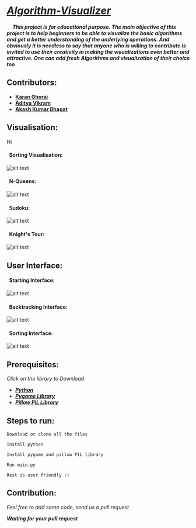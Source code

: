 # [*Algorithm-Visualizer*](https://github.com/karan236/Algorithm-Visualizer)
&nbsp;&nbsp;&nbsp;&nbsp;*__This project is for educational purpose. The main objective of this project is to help beginners to be able to visualize the basic algorithms and get a better understanding of the underlying operations. And obviously it is needless to say that anyone who is willing to contribute is invited to use their creativity in making the visualizations even better and attractive. One can add fresh Algorithms and visualization of their choice too__*


## Contributors:

* [__Karan Ghorai__](https://github.com/karan236)
* [__Aditya Vikram__](https://github.com/avikram553)
* [__Akash Kumar Bhagat__](https://github.com/charlie219)

## Visualisation:

Hi
#### &nbsp;&nbsp;Sorting Visualisation:

![alt text](https://github.com/karan236/Algorithm-Visualizer/blob/aditya/Images/Visualizer.gif?raw=true)

#### &nbsp;&nbsp;N-Queens:

![alt text](https://github.com/karan236/Algorithm-Visualizer/blob/aditya/Images/N-Queens.gif?raw=true)

#### &nbsp;&nbsp;Sudoku:

![alt text](https://github.com/karan236/Algorithm-Visualizer/blob/aditya/Images/SUDOKU.gif?raw=true)

#### &nbsp;&nbsp;Knight's Tour:

![alt text](https://github.com/karan236/Algorithm-Visualizer/blob/aditya/Images/KNIGHT'STOUR.gif?raw=true)

## User Interface:
#### &nbsp;&nbsp;Starting Interface:

![alt text](https://github.com/karan236/Algorithm-Visualizer/blob/aditya/Images/FirstInterface.png?raw=true)

#### &nbsp;&nbsp;Backtracking Interface:

![alt text](https://github.com/karan236/Algorithm-Visualizer/blob/aditya/Images/BacktrackingInterface.png?raw=true)

#### &nbsp;&nbsp;Sorting Interface:

![alt text](https://github.com/karan236/Algorithm-Visualizer/blob/aditya/Images/SortingInterface.png?raw=true)

## Prerequisites:
 *Click on the library to Download*
* [*__Python__*](https://www.python.org/downloads/)
* [*__Pygame Library__*](https://www.pygame.org/wiki/GettingStarted#Further%20information%20on%20installation)
* [*__Pillow PIL Library__*](https://pillow.readthedocs.io/en/stable/installation.html)

## Steps to run:
```
Download or clone all the files
```

```
Install python
```

``` 
Install pygame and pillow PIL library
```

``` 
Run main.py
```

``` 
Rest is user friendly :)
```


## Contribution:
*Feel free to add some code, send us a pull request*



*__Waiting for your pull request__*
